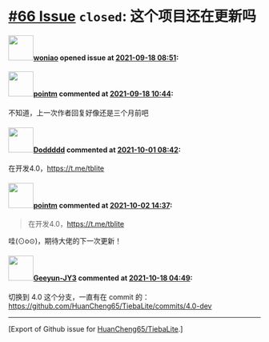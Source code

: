 # [\#66 Issue](https://github.com/HuanCheng65/TiebaLite/issues/66) `closed`: 这个项目还在更新吗

#### <img src="https://avatars.githubusercontent.com/u/75559174?v=4" width="50">[woniao](https://github.com/woniao) opened issue at [2021-09-18 08:51](https://github.com/HuanCheng65/TiebaLite/issues/66):



#### <img src="https://avatars.githubusercontent.com/u/49180699?u=ba4bc2bde6804fa479d05c143e366450dda2f17a&v=4" width="50">[pointm](https://github.com/pointm) commented at [2021-09-18 10:44](https://github.com/HuanCheng65/TiebaLite/issues/66#issuecomment-922257342):

不知道，上一次作者回复好像还是三个月前吧

#### <img src="https://avatars.githubusercontent.com/u/88972478?u=fc19351ca1f3acad1af79433eacbec6a9a7df7b3&v=4" width="50">[Doddddd](https://github.com/Doddddd) commented at [2021-10-01 08:42](https://github.com/HuanCheng65/TiebaLite/issues/66#issuecomment-932038863):

在开发4.0，https://t.me/tblite

#### <img src="https://avatars.githubusercontent.com/u/49180699?u=ba4bc2bde6804fa479d05c143e366450dda2f17a&v=4" width="50">[pointm](https://github.com/pointm) commented at [2021-10-02 14:37](https://github.com/HuanCheng65/TiebaLite/issues/66#issuecomment-932762878):

> 在开发4.0，https://t.me/tblite

哇(⊙o⊙)，期待大佬的下一次更新！

#### <img src="https://avatars.githubusercontent.com/u/49396421?v=4" width="50">[Geeyun-JY3](https://github.com/Geeyun-JY3) commented at [2021-10-18 04:49](https://github.com/HuanCheng65/TiebaLite/issues/66#issuecomment-945362494):

切换到 4.0 这个分支，一直有在 commit 的：https://github.com/HuanCheng65/TiebaLite/commits/4.0-dev


-------------------------------------------------------------------------------



[Export of Github issue for [HuanCheng65/TiebaLite](https://github.com/HuanCheng65/TiebaLite).]
